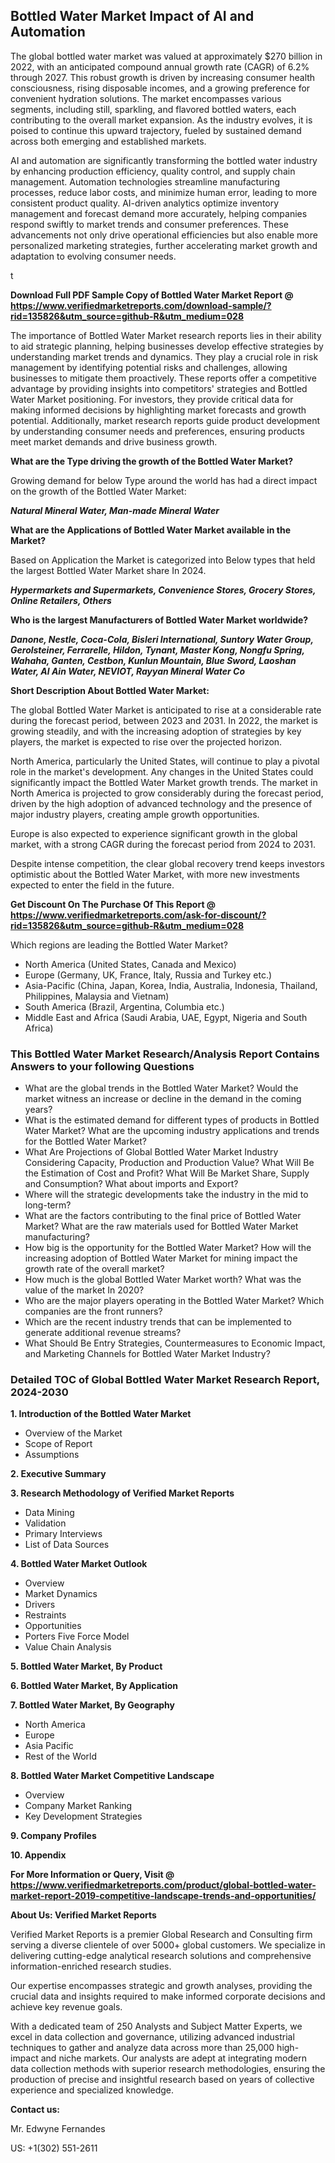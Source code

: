 <h2>Bottled Water Market Impact of AI and Automation</h2><p>The global bottled water market was valued at approximately $270 billion in 2022, with an anticipated compound annual growth rate (CAGR) of 6.2% through 2027. This robust growth is driven by increasing consumer health consciousness, rising disposable incomes, and a growing preference for convenient hydration solutions. The market encompasses various segments, including still, sparkling, and flavored bottled waters, each contributing to the overall market expansion. As the industry evolves, it is poised to continue this upward trajectory, fueled by sustained demand across both emerging and established markets.</p><p>AI and automation are significantly transforming the bottled water industry by enhancing production efficiency, quality control, and supply chain management. Automation technologies streamline manufacturing processes, reduce labor costs, and minimize human error, leading to more consistent product quality. AI-driven analytics optimize inventory management and forecast demand more accurately, helping companies respond swiftly to market trends and consumer preferences. These advancements not only drive operational efficiencies but also enable more personalized marketing strategies, further accelerating market growth and adaptation to evolving consumer needs.</p>t</p><p id="" class=""><strong>Download Full PDF Sample Copy of Bottled Water Market Report @ <a href="https://www.verifiedmarketreports.com/download-sample/?rid=135826&utm_source=github-R&utm_medium=028" target="_blank">https://www.verifiedmarketreports.com/download-sample/?rid=135826&utm_source=github-R&utm_medium=028</a></strong></p><p>The importance of&nbsp;Bottled Water Market research reports lies in their ability to aid strategic planning, helping businesses develop effective strategies by understanding market trends and dynamics. They play a crucial role in risk management by identifying potential risks and challenges, allowing businesses to mitigate them proactively. These reports offer a competitive advantage by providing insights into competitors' strategies and Bottled Water Market positioning. For investors, they provide critical data for making informed decisions by highlighting market forecasts and growth potential. Additionally, market research reports guide product development by understanding consumer needs and preferences, ensuring products meet market demands and drive business growth.</p><p><strong>What are the&nbsp;Type driving the growth of the Bottled Water Market?</strong></p><p id="" class="">Growing demand for below Type around the world has had a direct impact on the growth of the Bottled Water Market:</p><em><strong>Natural Mineral Water, Man-made Mineral Water</strong></em></p><strong>What are the&nbsp;Applications&nbsp;of Bottled Water Market available in the Market?</strong></p><p id="" class="">Based on Application the Market is categorized into Below types that held the largest Bottled Water Market share In 2024.</p><em><strong>Hypermarkets and Supermarkets, Convenience Stores, Grocery Stores, Online Retailers, Others</strong></em></p><strong>Who is the largest Manufacturers of Bottled Water Market worldwide?</strong></p><p><em><strong>Danone, Nestle, Coca-Cola, Bisleri International, Suntory Water Group, Gerolsteiner, Ferrarelle, Hildon, Tynant, Master Kong, Nongfu Spring, Wahaha, Ganten, Cestbon, Kunlun Mountain, Blue Sword, Laoshan Water, Al Ain Water, NEVIOT, Rayyan Mineral Water Co</strong></em></p><p id="" class=""><strong>Short Description About Bottled Water Market:</strong></p><p>The global Bottled Water Market is anticipated to rise at a considerable rate during the forecast period, between 2023 and 2031. In 2022, the market is growing steadily, and with the increasing adoption of strategies by key players, the market is expected to rise over the projected horizon.</p><p>North America, particularly the United States, will continue to play a pivotal role in the market's development. Any changes in the United States could significantly impact the Bottled Water Market growth trends. The market in North America is projected to grow considerably during the forecast period, driven by the high adoption of advanced technology and the presence of major industry players, creating ample growth opportunities.</p><p>Europe is also expected to experience significant growth in the global market, with a strong CAGR during the forecast period from 2024 to 2031.</p><p>Despite intense competition, the clear global recovery trend keeps investors optimistic about the Bottled Water Market, with more new investments expected to enter the field in the future.</p><p id="" class=""><strong>Get Discount On The Purchase Of This Report @ <a href="https://www.verifiedmarketreports.com/ask-for-discount/?rid=135826&utm_source=github-R&utm_medium=028" target="_blank">https://www.verifiedmarketreports.com/ask-for-discount/?rid=135826&utm_source=github-R&utm_medium=028</a></strong></p>Which regions are leading the Bottled Water Market?</p><ul><li>North America (United States, Canada and Mexico)</li><li>Europe (Germany, UK, France, Italy, Russia and Turkey etc.)</li><li>Asia-Pacific (China, Japan, Korea, India, Australia, Indonesia, Thailand, Philippines, Malaysia and Vietnam)</li><li>South America (Brazil, Argentina, Columbia etc.)</li><li>Middle East and Africa (Saudi Arabia, UAE, Egypt, Nigeria and South Africa)</li></ul><h3 id="" class="">This Bottled Water Market Research/Analysis Report Contains Answers to your following Questions</h3><ul><li>What are the global trends in the Bottled Water Market? Would the market witness an increase or decline in the demand in the coming years?</li><li>What is the estimated demand for different types of products in Bottled Water Market? What are the upcoming industry applications and trends for the Bottled Water Market?</li><li>What Are Projections of Global Bottled Water Market Industry Considering Capacity, Production and Production Value? What Will Be the Estimation of Cost and Profit? What Will Be Market Share, Supply and Consumption? What about imports and Export?</li><li>Where will the strategic developments take the industry in the mid to long-term?</li><li>What are the factors contributing to the final price of Bottled Water Market? What are the raw materials used for Bottled Water Market manufacturing?</li><li>How big is the opportunity for the Bottled Water Market? How will the increasing adoption of Bottled Water Market for mining impact the growth rate of the overall market?</li><li>How much is the global Bottled Water Market worth? What was the value of the market In 2020?</li><li>Who are the major players operating in the Bottled Water Market? Which companies are the front runners?</li><li>Which are the recent industry trends that can be implemented to generate additional revenue streams?</li><li>What Should Be Entry Strategies, Countermeasures to Economic Impact, and Marketing Channels for Bottled Water Market Industry?</li></ul><h3 id="" class="">Detailed TOC of Global Bottled Water Market Research Report, 2024-2030</h3><p id="" class=""><strong>1. Introduction of the Bottled Water Market</strong></p><ul><li>Overview of the Market</li><li>Scope of Report</li><li>Assumptions</li></ul><p id="" class=""><strong>2. Executive Summary</strong></p><p id="" class=""><strong>3. Research Methodology of Verified Market Reports</strong></p><ul><li>Data Mining</li><li>Validation</li><li>Primary Interviews</li><li>List of Data Sources</li></ul><p id="" class=""><strong>4. Bottled Water Market Outlook</strong></p><ul><li>Overview</li><li>Market Dynamics</li><li>Drivers</li><li>Restraints</li><li>Opportunities</li><li>Porters Five Force Model</li><li>Value Chain Analysis</li></ul><p id="" class=""><strong>5. Bottled Water Market, By Product</strong></p><p id="" class=""><strong>6. Bottled Water Market, By Application</strong></p><p id="" class=""><strong>7. Bottled Water Market, By Geography</strong></p><ul><li>North America</li><li>Europe</li><li>Asia Pacific</li><li>Rest of the World</li></ul><p id="" class=""><strong>8. Bottled Water Market Competitive Landscape</strong></p><ul><li>Overview</li><li>Company Market Ranking</li><li>Key Development Strategies</li></ul><p id="" class=""><strong>9. Company Profiles</strong></p><p id="" class=""><strong>10. Appendix</strong></p><p id="" class=""><strong>For More Information or Query, Visit @ <a href="https://www.verifiedmarketreports.com/product/global-bottled-water-market-report-2019-competitive-landscape-trends-and-opportunities/" target="_blank">https://www.verifiedmarketreports.com/product/global-bottled-water-market-report-2019-competitive-landscape-trends-and-opportunities/</a></strong></p><p id="" class=""><strong>About Us: Verified Market Reports</strong></p><p id="" class="">Verified Market Reports is a premier Global Research and Consulting firm serving a diverse clientele of over 5000+ global customers. We specialize in delivering cutting-edge analytical research solutions and comprehensive information-enriched research studies.</p><p id="" class="">Our expertise encompasses strategic and growth analyses, providing the crucial data and insights required to make informed corporate decisions and achieve key revenue goals.</p><p id="" class="">With a dedicated team of 250 Analysts and Subject Matter Experts, we excel in data collection and governance, utilizing advanced industrial techniques to gather and analyze data across more than 25,000 high-impact and niche markets. Our analysts are adept at integrating modern data collection methods with superior research methodologies, ensuring the production of precise and insightful research based on years of collective experience and specialized knowledge.</p><p id="" class=""><strong>Contact us:</strong></p><p id="" class="">Mr. Edwyne Fernandes</p><p id="" class="">US: +1(302) 551-2611</p>